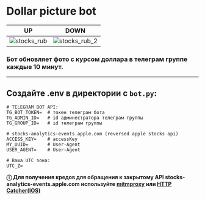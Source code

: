 # Dollar picture bot

UP          |  DOWN
:-------------------------:|:-------------------------:
|![stocks_rub](https://user-images.githubusercontent.com/83474704/159005664-0aab6a96-b175-45d0-816d-cd8d61a45616.png)|![stocks_rub_2](https://user-images.githubusercontent.com/83474704/159005672-5052eda3-3058-4459-9bb7-ea2d18179720.png)|
 
### Бот обновляет фото с курсом доллара в телеграм группе каждые 10 минут.
------

## Создайте .env в директории с `bot.py`:
```env
# TELEGRAM BOT API:
TG_BOT_TOKEN=  # токен телеграм бота
TG_ADMIN_ID=   # id админестратора телеграм группы
TG_GROUP_ID=   # id телеграм группы

# stocks-analytics-events.apple.com (reversed apple stocks api)
ACCESS_KEY=    # accessKey
MY_UUID=       # User-Agent
USER_AGENT=    # User-Agent

# Ваша UTC зона:
UTC_Z=
```

**ⓘ Для получения кредов для обращения к закрытому API stocks-analytics-events.apple.com используйте [mitmproxy](https://mitmproxy.org/) или [HTTP Catcher(IOS)](https://apps.apple.com/app/id1445874902)**
